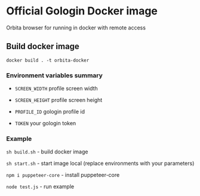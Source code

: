 # Official Gologin Docker image

Orbita browser for running in docker with remote access

## Build docker image

`docker build . -t orbita-docker`

### Environment variables summary

- `SCREEN_WIDTH` profile screen width

- `SCREEN_HEIGHT` profile screen height

- `PROFILE_ID` gologin profile id

- `TOKEN` your gologin token

### Example

`sh build.sh` - build docker image

`sh start.sh` - start image local (replace environments with your parameters)

`npm i puppeteer-core` - install puppeteer-core

`node test.js` - run example